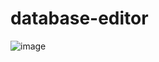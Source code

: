 # database-editor

![image](https://github.com/chrnas/database-editor/assets/116513364/26d72dc3-a8e5-474b-b704-284fc7fc3eeb)
